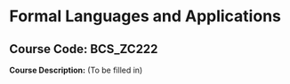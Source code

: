 # Formal Languages and Applications

## Course Code: BCS_ZC222

**Course Description:**
(To be filled in)